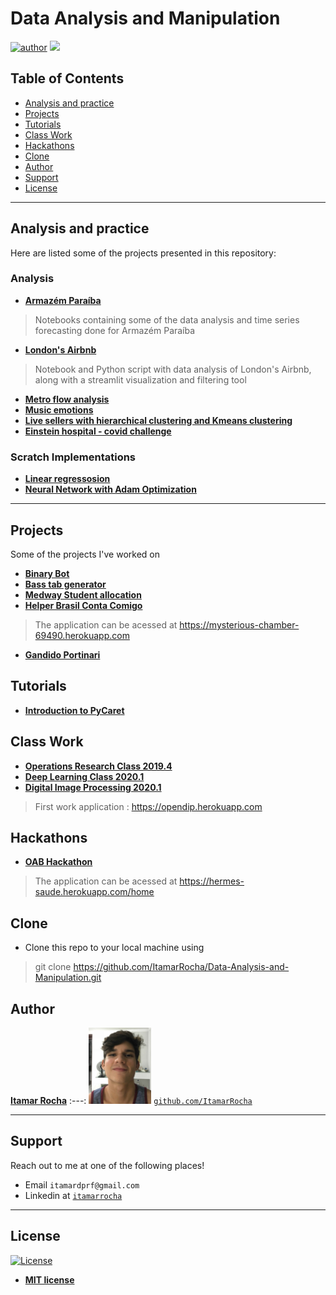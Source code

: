 # Data Analysis and Manipulation

[![author](https://img.shields.io/badge/Itamar-Rocha-black.svg)](https://www.linkedin.com/in/itamarrocha) [![](https://img.shields.io/badge/python-3.7+-blue.svg)](https://www.python.org/downloads/release/python-365/)


## Table of Contents

- [Analysis and practice](#analysis-and-practice)
- [Projects](#projects)
- [Tutorials](#tutorials)
- [Class Work](#class-work)
- [Hackathons](#hackathons)
- [Clone](#clone)
- [Author](#author)
- [Support](#support)
- [License](#license)


---

## Analysis and practice
Here are listed some of the projects presented in this repository:

### Analysis

* [**Armazém Paraíba**](https://github.com/ItamarRocha/Machine-Learning-and-Data-Analysis/tree/master/analysis/Armazem)
> Notebooks containing some of the data analysis and time series forecasting done for Armazém Paraíba
* [**London's Airbnb**](https://github.com/ItamarRocha/Machine-Learning-and-Data-Analysis/tree/master/analysis/airbnb)
> Notebook and Python script with data analysis of London's Airbnb, along with a streamlit visualization and filtering tool
* [**Metro flow analysis**](https://github.com/ItamarRocha/Machine-Learning-and-Data-Analysis/tree/master/analysis/metro)
* [**Music emotions**](https://github.com/ItamarRocha/Machine-Learning-and-Data-Analysis/tree/master/analysis/emotions)
* [**Live sellers with hierarchical clustering and Kmeans clustering**](https://github.com/ItamarRocha/Machine-Learning-and-Data-Analysis/tree/master/analysis/live%20sellers)
* [**Einstein hospital - covid challenge**](https://github.com/ItamarRocha/Machine-Learning-and-Data-Analysis/tree/master/analysis/covid_einstein)

### Scratch Implementations

* [**Linear regressosion**](https://github.com/ItamarRocha/Machine-Learning-and-Data-Analysis/tree/master/scratch/regressions)
* [**Neural Network with Adam Optimization**](https://github.com/ItamarRocha/Machine-Learning-and-Data-Analysis/tree/master/scratch/NN)

---

## Projects
Some of the projects I've worked on

* [**Binary Bot**](https://github.com/ItamarRocha/binary-bot)
* [**Bass tab generator**](https://github.com/joallace/bass-generator)
* [**Medway Student allocation**](https://itamarrocha.github.io/2020/08/08/Medway-Student-Allocation.html)
* [**Helper Brasil Conta Comigo**](https://itamarrocha.github.io/2020/10/29/Helper-BCM.html)
> The application can be acessed at https://mysterious-chamber-69490.herokuapp.com
* [**Gandido Portinari**](https://github.com/ItamarRocha/GANdido-Portinari)

## Tutorials

* [**Introduction to PyCaret**](https://github.com/TailUFPB/Tutorials/tree/main/Pycaret)


## Class Work

* [**Operations Research Class 2019.4**](https://github.com/ItamarRocha/Operations-Research)
* [**Deep Learning Class 2020.1**](https://github.com/jpvt/Deep_Learning)
* [**Digital Image Processing 2020.1**](https://github.com/jpvt/Digital_Image_Processing)
> First work application : https://opendip.herokuapp.com
## Hackathons

* [**OAB Hackathon**](https://github.com/TailUFPB/Hackathon-OAB)
> The application can be acessed at https://hermes-saude.herokuapp.com/home

## Clone

- Clone this repo to your local machine using
> git clone https://github.com/ItamarRocha/Data-Analysis-and-Manipulation.git

## Author

 <a href="https://www.linkedin.com/in/itamarrocha/" target="_blank">**Itamar Rocha**</a>
:---: 
<img src="imgs/profile.JPG" width="100px"> </img>
<a href="http://github.com/ItamarRocha" target="_blank">`github.com/ItamarRocha`</a>

---

## Support

Reach out to me at one of the following places!

- Email `itamardprf@gmail.com` 
- Linkedin at <a href="https://www.linkedin.com/in/itamarrocha/" target="_blank">`itamarrocha`</a>

---

## License

[![License](http://img.shields.io/:license-mit-blue.svg?style=flat-square)](http://badges.mit-license.org)

- **[MIT license](http://opensource.org/licenses/mit-license.php)**

